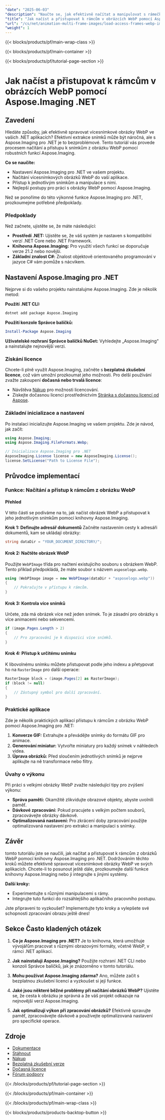 ```yaml
---
"date": "2025-06-03"
"description": "Naučte se, jak efektivně načítat a manipulovat s rámečky z vícesnímkových obrázků WebP pomocí Aspose.Imaging pro .NET. Tato příručka poskytuje podrobné pokyny a osvědčené postupy."
"title": "Jak načíst a přistupovat k rámcům v obrázcích WebP pomocí Aspose.Imaging .NET"
"url": "/cs/net/animation-multi-frame-images/load-access-frames-webp-images-aspose-imaging-net/"
"weight": 1
---
```


{{< blocks/products/pf/main-wrap-class >}}

{{< blocks/products/pf/main-container >}}

{{< blocks/products/pf/tutorial-page-section >}}
# Jak načíst a přistupovat k rámcům v obrázcích WebP pomocí Aspose.Imaging .NET

## Zavedení

Hledáte způsoby, jak efektivně spravovat vícesnímkové obrázky WebP ve vašich .NET aplikacích? Efektivní extrakce snímků může být náročná, ale s Aspose.Imaging pro .NET je to bezproblémové. Tento tutoriál vás provede procesem načítání a přístupu k snímkům z obrázku WebP pomocí robustních funkcí Aspose.Imaging.

**Co se naučíte:**
- Nastavení Aspose.Imaging pro .NET ve vašem projektu.
- Načítání vícesnímkových obrázků WebP do vaší aplikace.
- Přístup k jednotlivým snímkům a manipulace s nimi.
- Nejlepší postupy pro práci s obrázky WebP pomocí Aspose.Imaging.

Než se ponoříme do této výkonné funkce Aspose.Imaging pro .NET, prozkoumejme potřebné předpoklady.

### Předpoklady

Než začnete, ujistěte se, že máte následující:
- **Prostředí .NET:** Ujistěte se, že váš systém je nastaven s kompatibilní verzí .NET Core nebo .NET Framework.
- **Knihovna Aspose.Imaging:** Pro využití všech funkcí se doporučuje verze 21.2 nebo novější.
- **Základní znalost C#:** Znalost objektově orientovaného programování v jazyce C# vám pomůže s nácvikem.

## Nastavení Aspose.Imaging pro .NET

Nejprve si do vašeho projektu nainstalujme Aspose.Imaging. Zde je několik metod:

**Použití .NET CLI:**
```bash
dotnet add package Aspose.Imaging
```

**Použití konzole Správce balíčků:**
```powershell
Install-Package Aspose.Imaging
```

**Uživatelské rozhraní Správce balíčků NuGet:**
Vyhledejte „Aspose.Imaging“ a nainstalujte nejnovější verzi.

### Získání licence

Chcete-li plně využít Aspose.Imaging, začněte s **bezplatná zkušební licence**, což vám umožní prozkoumat jeho možnosti. Pro delší používání zvažte zakoupení **dočasná nebo trvalá licence**:
- Návštěva [Nákup](https://purchase.aspose.com/buy) pro možnosti licencování.
- Získejte dočasnou licenci prostřednictvím [Stránka s dočasnou licencí od Aspose](https://purchase.aspose.com/temporary-license/).

### Základní inicializace a nastavení

Po instalaci inicializujte Aspose.Imaging ve vašem projektu. Zde je návod, jak začít:

```csharp
using Aspose.Imaging;
using Aspose.Imaging.FileFormats.Webp;

// Inicializace Aspose.Imaging pro .NET
AsposeImaging.License license = new AsposeImaging.License();
license.SetLicense("Path to License File");
```

## Průvodce implementací

### Funkce: Načítání a přístup k rámcům z obrázku WebP

#### Přehled

V této části se podíváme na to, jak načíst obrázek WebP a přistupovat k jeho jednotlivým snímkům pomocí knihovny Aspose.Imaging.

**Krok 1: Definujte adresář dokumentů**
Začněte nastavením cesty k adresáři dokumentů, kam se ukládají obrázky:

```csharp
string dataDir = "YOUR_DOCUMENT_DIRECTORY/";
```

#### Krok 2: Načtěte obrázek WebP
Použijte `WebPImage` třída pro načtení existujícího souboru s obrázkem WebP. Tento příklad předpokládá, že máte soubor s názvem `asposelogo.webp`.

```csharp
using (WebPImage image = new WebPImage(dataDir + "asposelogo.webp"))
{
    // Pokračujte v přístupu k rámcům.
}
```

#### Krok 3: Kontrola více snímků
Určete, zda má obrázek více než jeden snímek. To je zásadní pro obrázky s více animacemi nebo sekvencemi.

```csharp
if (image.Pages.Length > 2)
{
    // Pro zpracování je k dispozici více snímků.
}
```

#### Krok 4: Přístup k určitému snímku
K libovolnému snímku můžete přistupovat podle jeho indexu a přetypovat ho na `RasterImage` pro další operace:

```csharp
RasterImage block = (image.Pages[2] as RasterImage);
if (block != null)
{
    // Zástupný symbol pro další zpracování.
}
```

### Praktické aplikace

Zde je několik praktických aplikací přístupu k rámcům z obrázku WebP pomocí Aspose.Imaging pro .NET:
1. **Konverze GIF:** Extrahujte a převádějte snímky do formátu GIF pro animace.
2. **Generování miniatur:** Vytvořte miniatury pro každý snímek v náhledech videa.
3. **Úprava obrázků:** Před sloučením jednotlivých snímků je nejprve aplikujte na ně transformace nebo filtry.

### Úvahy o výkonu

Při práci s velkými obrázky WebP zvažte následující tipy pro zvýšení výkonu:
- **Správa paměti:** Okamžitě zlikvidujte obrazové objekty, abyste uvolnili paměť.
- **Dávkové zpracování:** Pokud pracujete s velkým počtem souborů, zpracovávejte obrázky dávkově.
- **Optimalizovaná nastavení:** Pro zkrácení doby zpracování použijte optimalizovaná nastavení pro extrakci a manipulaci s snímky.

## Závěr

tomto tutoriálu jste se naučili, jak načítat a přistupovat k rámcům z obrázků WebP pomocí knihovny Aspose.Imaging pro .NET. Dodržováním těchto kroků můžete efektivně spravovat vícesnímkové obrázky WebP ve svých aplikacích. Chcete-li to posunout ještě dále, prozkoumejte další funkce knihovny Aspose.Imaging nebo ji integrujte s jinými systémy.

**Další kroky:**
- Experimentujte s různými manipulacemi s rámy.
- Integrujte tuto funkci do rozsáhlejšího aplikačního pracovního postupu.

Jste připraveni to vyzkoušet? Implementujte tyto kroky a vylepšete své schopnosti zpracování obrazu ještě dnes!

## Sekce Často kladených otázek

1. **Co je Aspose.Imaging pro .NET?** 
   Je to knihovna, která umožňuje vývojářům pracovat s různými obrazovými formáty, včetně WebP, v rámci .NET aplikací.

2. **Jak nainstaluji Aspose.Imaging?**
   Použijte rozhraní .NET CLI nebo konzoli Správce balíčků, jak je znázorněno v tomto tutoriálu.

3. **Mohu používat Aspose.Imaging zdarma?**
   Ano, můžete začít s bezplatnou zkušební licencí a vyzkoušet si její funkce.

4. **Jaké jsou některé běžné problémy při načítání obrázků WebP?**
   Ujistěte se, že cesta k obrázku je správná a že váš projekt odkazuje na nejnovější verzi Aspose.Imaging.

5. **Jak optimalizuji výkon při zpracování obrázků?**
   Efektivně spravujte paměť, zpracovávejte dávkově a používejte optimalizovaná nastavení pro specifické operace.

## Zdroje
- [Dokumentace](https://reference.aspose.com/imaging/net/)
- [Stáhnout](https://releases.aspose.com/imaging/net/)
- [Nákup](https://purchase.aspose.com/buy)
- [Bezplatná zkušební verze](https://releases.aspose.com/imaging/net/)
- [Dočasná licence](https://purchase.aspose.com/temporary-license/)
- [Fórum podpory](https://forum.aspose.com/c/imaging/10)

{{< /blocks/products/pf/tutorial-page-section >}}

{{< /blocks/products/pf/main-container >}}

{{< /blocks/products/pf/main-wrap-class >}}

{{< blocks/products/products-backtop-button >}}